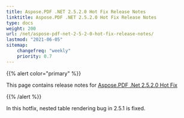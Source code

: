 ```yaml
---
title: Aspose.PDF .NET 2.5.2.0 Hot Fix Release Notes
linktitle: Aspose.PDF .NET 2.5.2.0 Hot Fix Release Notes
type: docs
weight: 200
url: /net/aspose-pdf-net-2-5-2-0-hot-fix-release-notes/
lastmod: "2021-06-05"
sitemap:
    changefreq: "weekly"
    priority: 0.7
---
```


{{% alert color="primary" %}}

This page contains release notes for [Aspose.PDF .Net 2.5.2.0 Hot Fix](http://www.aspose.com/downloads/pdf/net/new-releases/aspose.pdf-.net-2.5.2.0-hot-fix/)

{{% /alert %}}

In this hotfix, nested table rendering bug in 2.5.1 is fixed.
